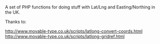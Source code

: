 A set of PHP functions for doing stuff with Lat/Lng and Easting/Northing in the UK.

Thanks to:

http://www.movable-type.co.uk/scripts/latlong-convert-coords.html
http://www.movable-type.co.uk/scripts/latlong-gridref.html
